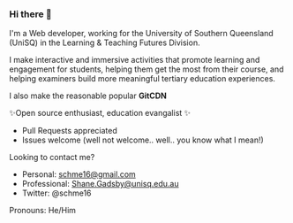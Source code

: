 ### Hi there 👋
I'm a Web developer, working for the University of Southern Queensland (UniSQ) in the Learning & Teaching Futures Division.

I make interactive and immersive activities that promote learning and engagement for students, helping them get the most from their course, and helping examiners build more meaningful tertiary education experiences.

I also make the reasonable popular **GitCDN**
  
✨Open source enthusiast, education evangalist ✨

 - Pull Requests appreciated
 - Issues welcome (well not welcome.. well.. you know what I mean!)


 
Looking to contact me?
 - Personal: schme16@gmail.com
 - Professional: Shane.Gadsby@unisq.edu.au
 - Twitter: @schme16

Pronouns: He/Him

<!--
**schme16/schme16** is a ✨ _special_ ✨ repository because its `README.md` (this file) appears on your GitHub profile.

Here are some ideas to get you started:

- 🔭 I’m currently working on ...
- 🌱 I’m currently learning ...
- 👯 I’m looking to collaborate on ...
- 🤔 I’m looking for help with ...
- 💬 Ask me about ...
- 📫 How to reach me: ...
- 😄 Pronouns: ...
- ⚡ Fun fact: ...
-->
